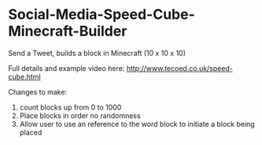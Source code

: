 Social-Media-Speed-Cube-Minecraft-Builder
=========================================

Send a Tweet, builds a block in Minecraft (10 x 10 x 10)

Full details and example video here: http://www.tecoed.co.uk/speed-cube.html

Changes to make:

1) count blocks up from 0 to 1000
2) Place blocks in order no randomness
3) Allow user to use an reference to the word block to initiate a block being placed


